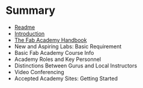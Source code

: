 # Summary

* [Readme](README.md)
* [Introduction](01_introduction.md)
* [The Fab Academy Handbook](the_fab_academy_handbook.md)
* New and Aspiring Labs: Basic Requirement
* Basic Fab Academy Course Info
* Academy Roles and Key Personnel
* Distinctions Between Gurus and Local Instructors
* Video Conferencing
* Accepted Academy Sites: Getting Started

